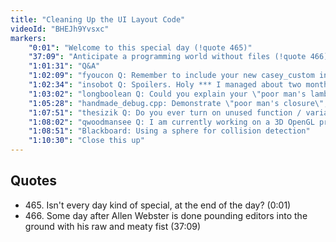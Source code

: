 ```yaml
---
title: "Cleaning Up the UI Layout Code"
videoId: "BHEJh9Yvsxc"
markers:
    "0:01": "Welcome to this special day (!quote 465)"
    "37:09": "Anticipate a programming world without files (!quote 466)"
    "1:01:31": "Q&A"
    "1:02:09": "fyoucon Q: Remember to include your new casey_custom in the repo!"
    "1:02:34": "insobot Q: Spoilers. Holy *** I managed about two months, the plane are reflected when no window currently has the intro?"
    "1:03:02": "longboolean Q: Could you explain your \"poor man's lambda\"? How it works, how it is like a lambda and how it is not?"
    "1:05:28": "handmade_debug.cpp: Demonstrate \"poor man's closure\", or deferring things until later"
    "1:07:51": "thesizik Q: Do you ever turn on unused function / variable warnings?"
    "1:08:02": "qwoodmansee Q: I am currently working on a 3D OpenGL project and implementing collision detection. I've been introduced to the idea of changing my vector space so my character is a perfect unit sphere (which should make collision detection easier). Do you have any opinion on this approach?"
    "1:08:51": "Blackboard: Using a sphere for collision detection"
    "1:10:30": "Close this up"
---
```


## Quotes

* 465\. Isn't every day kind of special, at the end of the day? (0:01)
* 466\. Some day after Allen Webster is done pounding editors into the ground with his raw and meaty fist (37:09)
